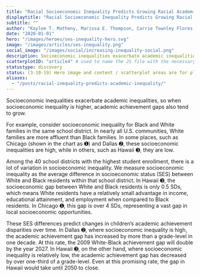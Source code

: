 ```yaml
---
title: "Racial Socioeconomic Inequality Predicts Growing Racial Academic Inequality"
displaytitle: "Racial Socioeconomic Inequality Predicts Growing Racial Academic Inequality"
subtitle: ""
author: "Kaylee T. Matheny, Marissa E. Thompson, Carrie Townley Flores, & sean f. reardon"
date: "2020-01-01"
hero: "/images/heroes/ses-inequality-hero.svg"
image: "/images/articles/ses-inequality.png"
social_image: "/images/social/increasing-inequality-social.png"
description: Socioeconomic inequalities exacerbate academic inequalities, so when socioeconomic inequality is higher, academic achievement gaps also tend to grow.
scatterplotID: "article4" # used to name the JS file with the necessary states and prop attributes
statustype: discovery
status: (3-10-19) Hero image and content / scatterplot areas are for placement only. Add breadcrumb nav to all 3rd-level pages.
aliases:
  - "/posts/racial-inequality-predicts-academic-inequality/"
---
```


<span class="drop-cap">S</span>ocioeconomic inequalities exacerbate academic inequalities, so when socioeconomic inequality is higher, academic achievement gaps also tend to grow. 

For example, consider socioeconomic inequality for Black and White families in the same school district. In nearly all U.S. communities, White families are more affluent than Black families. In some places, such as Chicago (shown in the chart as <span class="colorcircle color-orange">➊</span>) and Dallas <span class="colorcircle color-purple">➋</span>, these socioeconomic inequalities are high, while in others, such as Hawaii <span class="colorcircle color-burntred">➌</span>, they are low.

Among the 40 school districts with the highest student enrollment, there is a lot of variation in socioeconomic inequality. We measure socioeconomic inequality as the average difference in socioeconomic status (SES) between White and Black residents within that school district. In Hawaii <span class="colorcircle color-burntred">➌</span>, the socioeconomic gap between White and Black residents is only 0.5 SDs, which means White residents have a relatively small advantage in income, educational attainment, and employment when compared to Black residents. In Chicago <span class="colorcircle color-orange">➊</span>, this gap is over 4 SDs, representing a vast gap in local socioeconomic opportunities.

These SES differences predict changes in children’s academic achievement disparities over time. In Dallas <span class="colorcircle color-purple">➋</span>, where socioeconomic inequality is high, the academic achievement gap has increased by more than a grade-level in one decade. At this rate, the 2009 White-Black achievement gap will double by the year 2027. In Hawaii <span class="colorcircle color-burntred">➌</span>, on the other hand, where socioeconomic inequality is relatively low, the academic achievement gap has decreased by over one-third of a grade-level. Even at this promising rate, the gap in Hawaii  would take until 2050 to close.

